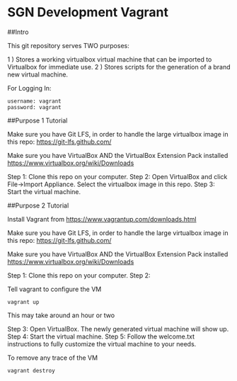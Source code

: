 # SGN Development Vagrant

##Intro

This git repository serves TWO purposes:

1 ) Stores a working virtualbox virtual machine that can be imported to Virtualbox for immediate use.
2 ) Stores scripts for the generation of a brand new virtual machine.

For Logging In:
```
username: vagrant
password: vagrant
```

##Purpose 1 Tutorial

Make sure you have Git LFS, in order to handle the large virtualbox image in this repo: https://git-lfs.github.com/

Make sure you have VirtualBox AND the VirtualBox Extension Pack installed
https://www.virtualbox.org/wiki/Downloads

Step 1: Clone this repo on your computer.
Step 2: Open VirtualBox and click File->Import Appliance. Select the virtualbox image in this repo.
Step 3: Start the virtual machine.

##Purpose 2 Tutorial

Install Vagrant from https://www.vagrantup.com/downloads.html 

Make sure you have Git LFS, in order to handle the large virtualbox image in this repo: https://git-lfs.github.com/

Make sure you have VirtualBox AND the VirtualBox Extension Pack installed
https://www.virtualbox.org/wiki/Downloads

Step 1: Clone this repo on your computer.
Step 2:

Tell vagrant to configure the VM
```
vagrant up
```
This may take around an hour or two

Step 3: Open VirtualBox. The newly generated virtual machine will show up.
Step 4: Start the virtual machine.
Step 5: Follow the welcome.txt instructions to fully customize the virtual machine to your needs.

To remove any trace of the VM
```
vagrant destroy
```
